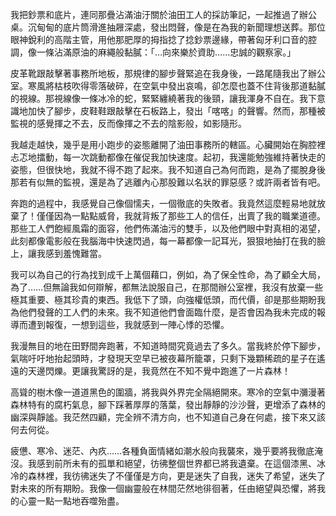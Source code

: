 我把鈔票和底片，連同那疊沾滿油汙關於油田工人的採訪筆記，一起推過了辦公桌。沉甸甸的底片筒滑進抽屜深處，發出悶聲，像是在為我的新聞理想送葬。那位眼神銳利的高階主管，用他那肥厚的拇指捻了捻鈔票邊緣，帶著匈牙利口音的腔調，像一條沾滿原油的麻繩般黏膩：「…向來樂於資助……忠誠的觀察家。」

皮革靴跟敲擊著事務所地板，那規律的腳步聲緊追在我身後，一路尾隨我出了辦公室。寒風將枯枝吹得零落破碎，在空氣中發出哀鳴，卻怎麼也蓋不住背後那道黏膩的視線。那視線像一條冰冷的蛇，緊緊纏繞著我的後頸，讓我渾身不自在。我下意識地加快了腳步，皮鞋鞋跟敲擊在石板路上，發出「喀喀」的聲響。然而，那種被監視的感覺揮之不去，反而像揮之不去的陰影般，如影隨形。

我越走越快，幾乎是用小跑步的姿態離開了油田事務所的轄區。心臟開始在胸腔裡忐忑地擂動，每一次跳動都像在催促我加快速度。起初，我還能勉強維持著快走的姿態，但很快地，我就不得不跑了起來。我不知道自己為何而跑，是為了擺脫身後那若有似無的監視，還是為了逃離內心那股難以名狀的罪惡感？或許兩者皆有吧。

奔跑的過程中，我感覺自己像個懦夫，一個徹底的失敗者。我竟然這麼輕易地就放棄了！僅僅因為一點點威脅，我就背叛了那些工人的信任，出賣了我的職業道德。那些工人們飽經風霜的面容，他們佈滿油污的雙手，以及他們眼中對真相的渴望，此刻都像電影般在我腦海中快速閃過，每一幕都像一記耳光，狠狠地抽打在我的臉上，讓我感到羞愧難當。

我可以為自己的行為找到成千上萬個藉口，例如，為了保全性命，為了顧全大局，為了……但無論我如何辯解，都無法說服自己，在那間辦公室裡，我沒有放棄一些極其重要、極其珍貴的東西。我低下了頭，向強權低頭，而代價，卻是那些期盼我為他們發聲的工人們的未來。我不知道他們會面臨什麼，是否會因為我未完成的報導而遭到報復，一想到這些，我就感到一陣心悸的恐懼。

我漫無目的地在田野間奔跑著，不知道時間究竟過去了多久。當我終於停下腳步，氣喘吁吁地抬起頭時，才發現天空早已被夜幕所籠罩，只剩下幾顆稀疏的星子在遙遠的天邊閃爍。更讓我驚訝的是，我竟然在不知不覺中跑進了一片森林！

高聳的樹木像一道道黑色的圍牆，將我與外界完全隔絕開來。寒冷的空氣中瀰漫著森林特有的腐朽氣息，腳下踩著厚厚的落葉，發出靜靜的沙沙聲，更增添了森林的幽深與靜謐。我茫然四顧，完全辨不清方向，也不知道自己身在何處，接下來又該何去何從。

疲憊、寒冷、迷茫、內疚……各種負面情緒如潮水般向我襲來，幾乎要將我徹底淹沒。我感到前所未有的孤單和絕望，彷彿整個世界都已將我遺棄。在這個漆黑、冰冷的森林裡，我彷彿迷失了不僅僅是方向，更是迷失了自我，迷失了希望，迷失了對未來的所有期盼。我像一個幽靈般在林間茫然地徘徊著，任由絕望與恐懼，將我的心靈一點一點地吞噬殆盡。